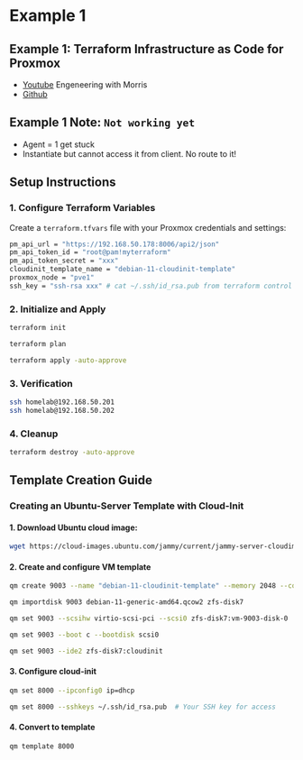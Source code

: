 # Example 1

## Example 1: Terraform Infrastructure as Code for Proxmox

* [Youtube](https://www.youtube.com/watch?v=DjmzVHj3AK0) Engeneering with Morris
* [Github](https://github.com/morrismusumi/kubernetes/tree/main/iac)

## Example 1 Note: `Not working yet`

* Agent = 1 get stuck
* Instantiate but cannot access it from client. No route to it!

## Setup Instructions

### 1. Configure Terraform Variables

Create a `terraform.tfvars` file with your Proxmox credentials and settings:

```sh
pm_api_url = "https://192.168.50.178:8006/api2/json"
pm_api_token_id = "root@pam!myterraform"
pm_api_token_secret = "xxx"
cloudinit_template_name = "debian-11-cloudinit-template"
proxmox_node = "pve1"
ssh_key = "ssh-rsa xxx" # cat ~/.ssh/id_rsa.pub from terraform control VM machine
```

### 2. Initialize and Apply

```sh
terraform init

terraform plan

terraform apply -auto-approve
```

### 3. Verification

```sh
ssh homelab@192.168.50.201
ssh homelab@192.168.50.202
```

### 4. Cleanup

```sh
terraform destroy -auto-approve
```

## Template Creation Guide

### Creating an Ubuntu-Server Template with Cloud-Init

#### 1. Download Ubuntu cloud image:

```sh
wget https://cloud-images.ubuntu.com/jammy/current/jammy-server-cloudimg-amd64.img
```

#### 2. Create and configure VM template

```sh
qm create 9003 --name "debian-11-cloudinit-template" --memory 2048 --cores 2 --net0 virtio,bridge=vmbr0

qm importdisk 9003 debian-11-generic-amd64.qcow2 zfs-disk7

qm set 9003 --scsihw virtio-scsi-pci --scsi0 zfs-disk7:vm-9003-disk-0

qm set 9003 --boot c --bootdisk scsi0

qm set 9003 --ide2 zfs-disk7:cloudinit
```

#### 3. Configure cloud-init

```sh
qm set 8000 --ipconfig0 ip=dhcp

qm set 8000 --sshkeys ~/.ssh/id_rsa.pub  # Your SSH key for access
```

#### 4. Convert to template

```sh
qm template 8000
```

